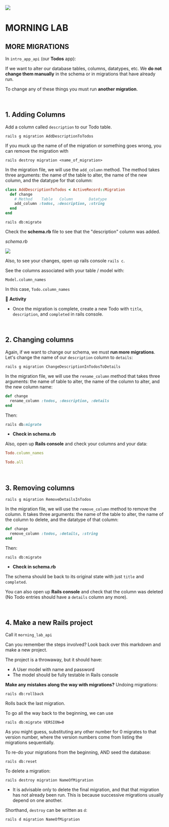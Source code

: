 
![](https://i.imgur.com/mS4bLMs.png)
# MORNING LAB

## MORE MIGRATIONS

In `intro_app_api` (our **Todos** app):

If we want to alter our database tables, columns, datatypes, etc. We **do not change them manually** in the schema or in migrations that have already run.

To change any of these things you must run **another migration**.

<br>

## 1. Adding Columns

Add a column called `description` to our Todo table.

`rails g migration AddDescriptionToTodos`

If you muck up the name of of the migration or something goes wrong, you can remove the migration with

`rails destroy migration <name_of_migration>`


In the migration file, we will use the `add_column` method. The method takes three arguments: the name of the table to alter, the name of the new column, and the datatype for that column:

```ruby
class AddDescriptionToTodos < ActiveRecord::Migration
  def change
    # Method    Table   Column       Datatype
    add_column :todos, :description, :string
  end
end
```

`rails db:migrate`

Check the **schema.rb** file to see that the "description" column was added.

_schema.rb_

![](https://i.imgur.com/Rb7XnUM.png)

Also, to see your changes, open up rails console `rails c`.

See the columns associated with your table / model with:

```
Model.column_names
```

In this case, `Todo.column_names`

&#x1F535; **Activity**

* Once the migration is complete, create a new Todo with `title`, `description`, and `completed` in rails console.

<br>

## 2. Changing columns

Again, if we want to change our schema, we must **run more migrations**. Let's change the name of our `description` column to `details`:

```
rails g migration ChangeDescriptionInTodosToDetails
```

In the migration file, we will use the `rename_column` method that takes three arguments: the name of table to alter, the name of the column to alter, and the new column name:

```ruby
def change
  rename_column :todos, :description, :details
end
```
Then:

```ruby
rails db:migrate
```

* **Check in schema.rb**

Also, open up **Rails console** and check your columns and your data:

```ruby
Todo.column_names
```

```ruby
Todo.all
```

<br>

## 3. Removing columns

```
rails g migration RemoveDetailsInTodos
```

In the migration file, we will use the `remove_column` method to remove the column. It takes three arguments: the name of the table to alter, the name of the column to delete, and the datatype of that column:

```ruby
def change
  remove_column :todos, :details, :string
end
```

Then:

```
rails db:migrate
```
* **Check in schema.rb**

The schema should be back to its original state with just `title` and `completed`.

You can also open up **Rails console** and check that the column was deleted (No Todo entries should have a `details` column any more).

<br>

## 4. Make a new Rails project

Call it `morning_lab_api`

Can you remember the steps involved? Look back over this markdown and make a new project.

The project is a throwaway, but it should have:

* A User model with name and password
* The model should be fully testable in Rails console

**Make any mistakes along the way with migrations?**
Undoing migrations:

```
rails db:rollback
```

Rolls back the last migration.

To go all the way back to the beginning, we can use

```
rails db:migrate VERSION=0
```

As you might guess, substituting any other number for 0 migrates to that version number, where the version numbers come from listing the migrations sequentially.

To re-do your migrations from the beginning, AND seed the database:

```
rails db:reset
```

To delete a migration:

```
rails destroy migration NameOfMigration
```

* It is advisable only to delete the final migration, and that that migration has not already been run. This is because successive migrations usually depend on one another.

Shorthand, `destroy` can be written as `d`:

```
rails d migration NameOfMigration
```

